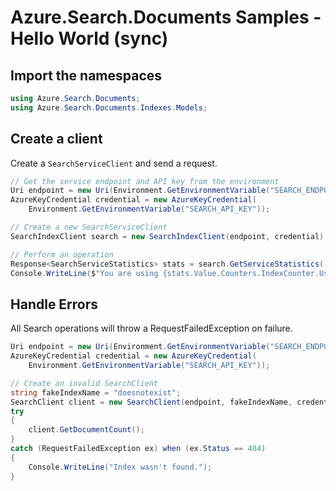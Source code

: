 # Azure.Search.Documents Samples - Hello World (sync)

## Import the namespaces
```C# Snippet:Azure_Search_Tests_Samples_Namespaces
using Azure.Search.Documents;
using Azure.Search.Documents.Indexes.Models;
```

## Create a client
Create a `SearchServiceClient` and send a request.
```C# Snippet:Azure_Search_Tests_Samples_CreateClient
// Get the service endpoint and API key from the environment
Uri endpoint = new Uri(Environment.GetEnvironmentVariable("SEARCH_ENDPOINT"));
AzureKeyCredential credential = new AzureKeyCredential(
    Environment.GetEnvironmentVariable("SEARCH_API_KEY"));

// Create a new SearchServiceClient
SearchIndexClient search = new SearchIndexClient(endpoint, credential);

// Perform an operation
Response<SearchServiceStatistics> stats = search.GetServiceStatistics();
Console.WriteLine($"You are using {stats.Value.Counters.IndexCounter.Usage} indexes.");
```

## Handle Errors
All Search operations will throw a RequestFailedException on failure.
```C# Snippet:Azure_Search_Tests_Samples_HandleErrors
Uri endpoint = new Uri(Environment.GetEnvironmentVariable("SEARCH_ENDPOINT"));
AzureKeyCredential credential = new AzureKeyCredential(
    Environment.GetEnvironmentVariable("SEARCH_API_KEY"));

// Create an invalid SearchClient
string fakeIndexName = "doesnotexist";
SearchClient client = new SearchClient(endpoint, fakeIndexName, credential);
try
{
    client.GetDocumentCount();
}
catch (RequestFailedException ex) when (ex.Status == 404)
{
    Console.WriteLine("Index wasn't found.");
}
```